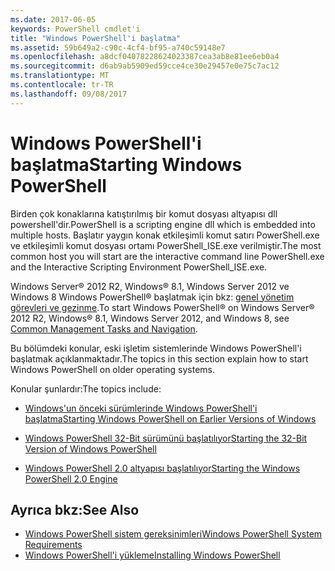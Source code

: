 ```yaml
---
ms.date: 2017-06-05
keywords: PowerShell cmdlet'i
title: "Windows PowerShell'i başlatma"
ms.assetid: 59b649a2-c90c-4cf4-bf95-a740c59148e7
ms.openlocfilehash: a8dcf04078228624023387cea3ab8e81ee6eb0a4
ms.sourcegitcommit: d6ab9ab5909ed59cce4ce30e29457e0e75c7ac12
ms.translationtype: MT
ms.contentlocale: tr-TR
ms.lasthandoff: 09/08/2017
---
```

# <a name="starting-windows-powershell"></a><span data-ttu-id="e7b0a-103">Windows PowerShell'i başlatma</span><span class="sxs-lookup"><span data-stu-id="e7b0a-103">Starting Windows PowerShell</span></span>
<span data-ttu-id="e7b0a-104">Birden çok konaklarına katıştırılmış bir komut dosyası altyapısı dll powershell'dir.</span><span class="sxs-lookup"><span data-stu-id="e7b0a-104">PowerShell is a scripting engine dll which is embedded into multiple hosts.</span></span>  <span data-ttu-id="e7b0a-105">Başlatır yaygın konak etkileşimli komut satırı PowerShell.exe ve etkileşimli komut dosyası ortamı PowerShell_ISE.exe verilmiştir.</span><span class="sxs-lookup"><span data-stu-id="e7b0a-105">The most common host you will start are the interactive command line PowerShell.exe and the Interactive Scripting Environment PowerShell_ISE.exe.</span></span>  

<span data-ttu-id="e7b0a-106">Windows Server® 2012 R2, Windows® 8.1, Windows Server 2012 ve Windows 8 Windows PowerShell® başlatmak için bkz: [genel yönetim görevleri ve gezinme](http://technet.microsoft.com/library/hh831491.aspx).</span><span class="sxs-lookup"><span data-stu-id="e7b0a-106">To start Windows PowerShell® on Windows Server® 2012 R2, Windows® 8.1, Windows Server 2012, and Windows 8, see [Common Management Tasks and Navigation](http://technet.microsoft.com/library/hh831491.aspx).</span></span>

<span data-ttu-id="e7b0a-107">Bu bölümdeki konular, eski işletim sistemlerinde Windows PowerShell'i başlatmak açıklanmaktadır.</span><span class="sxs-lookup"><span data-stu-id="e7b0a-107">The topics in this section explain how to start Windows PowerShell on older operating systems.</span></span>

<span data-ttu-id="e7b0a-108">Konular şunlardır:</span><span class="sxs-lookup"><span data-stu-id="e7b0a-108">The topics include:</span></span>

- [<span data-ttu-id="e7b0a-109">Windows'un önceki sürümlerinde Windows PowerShell'i başlatma</span><span class="sxs-lookup"><span data-stu-id="e7b0a-109">Starting Windows PowerShell on Earlier Versions of Windows</span></span>](Starting-Windows-PowerShell-on-Earlier-Versions-of-Windows.md)

- [<span data-ttu-id="e7b0a-110">Windows PowerShell 32-Bit sürümünü başlatılıyor</span><span class="sxs-lookup"><span data-stu-id="e7b0a-110">Starting the 32-Bit Version of Windows PowerShell</span></span>](Starting-the-32-Bit-Version-of-Windows-PowerShell.md)

- [<span data-ttu-id="e7b0a-111">Windows PowerShell 2.0 altyapısı başlatılıyor</span><span class="sxs-lookup"><span data-stu-id="e7b0a-111">Starting the Windows PowerShell 2.0 Engine</span></span>](Starting-the-Windows-PowerShell-2.0-Engine.md)

## <a name="see-also"></a><span data-ttu-id="e7b0a-112">Ayrıca bkz:</span><span class="sxs-lookup"><span data-stu-id="e7b0a-112">See Also</span></span>
- [<span data-ttu-id="e7b0a-113">Windows PowerShell sistem gereksinimleri</span><span class="sxs-lookup"><span data-stu-id="e7b0a-113">Windows PowerShell System Requirements</span></span>](Windows-PowerShell-System-Requirements.md)
- [<span data-ttu-id="e7b0a-114">Windows PowerShell'i yükleme</span><span class="sxs-lookup"><span data-stu-id="e7b0a-114">Installing Windows PowerShell</span></span>](Installing-Windows-PowerShell.md)

